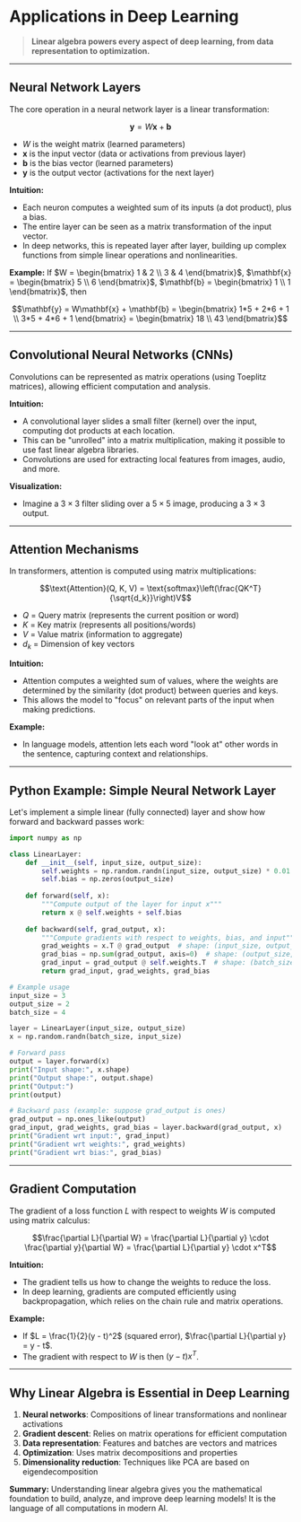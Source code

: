 # Applications in Deep Learning

> **Linear algebra powers every aspect of deep learning, from data representation to optimization.**

---

## Neural Network Layers

The core operation in a neural network layer is a linear transformation:

```math
\mathbf{y} = W\mathbf{x} + \mathbf{b}
```

- $`W`$ is the weight matrix (learned parameters)
- $`\mathbf{x}`$ is the input vector (data or activations from previous layer)
- $`\mathbf{b}`$ is the bias vector (learned parameters)
- $`\mathbf{y}`$ is the output vector (activations for the next layer)

**Intuition:**
- Each neuron computes a weighted sum of its inputs (a dot product), plus a bias.
- The entire layer can be seen as a matrix transformation of the input vector.
- In deep networks, this is repeated layer after layer, building up complex functions from simple linear operations and nonlinearities.

**Example:**
If $`W = \begin{bmatrix} 1 & 2 \\ 3 & 4 \end{bmatrix}`$, $`\mathbf{x} = \begin{bmatrix} 5 \\ 6 \end{bmatrix}`$, $`\mathbf{b} = \begin{bmatrix} 1 \\ 1 \end{bmatrix}`$, then

```math
\mathbf{y} = W\mathbf{x} + \mathbf{b} = \begin{bmatrix} 1*5 + 2*6 + 1 \\ 3*5 + 4*6 + 1 \end{bmatrix} = \begin{bmatrix} 18 \\ 43 \end{bmatrix}
```

---

## Convolutional Neural Networks (CNNs)

Convolutions can be represented as matrix operations (using Toeplitz matrices), allowing efficient computation and analysis.

**Intuition:**
- A convolutional layer slides a small filter (kernel) over the input, computing dot products at each location.
- This can be "unrolled" into a matrix multiplication, making it possible to use fast linear algebra libraries.
- Convolutions are used for extracting local features from images, audio, and more.

**Visualization:**
- Imagine a $`3 \times 3`$ filter sliding over a $`5 \times 5`$ image, producing a $`3 \times 3`$ output.

---

## Attention Mechanisms

In transformers, attention is computed using matrix multiplications:

```math
\text{Attention}(Q, K, V) = \text{softmax}\left(\frac{QK^T}{\sqrt{d_k}}\right)V
```

- $`Q`$ = Query matrix (represents the current position or word)
- $`K`$ = Key matrix (represents all positions/words)
- $`V`$ = Value matrix (information to aggregate)
- $`d_k`$ = Dimension of key vectors

**Intuition:**
- Attention computes a weighted sum of values, where the weights are determined by the similarity (dot product) between queries and keys.
- This allows the model to "focus" on relevant parts of the input when making predictions.

**Example:**
- In language models, attention lets each word "look at" other words in the sentence, capturing context and relationships.

---

## Python Example: Simple Neural Network Layer

Let's implement a simple linear (fully connected) layer and show how forward and backward passes work:

```python
import numpy as np

class LinearLayer:
    def __init__(self, input_size, output_size):
        self.weights = np.random.randn(input_size, output_size) * 0.01
        self.bias = np.zeros(output_size)
    
    def forward(self, x):
        """Compute output of the layer for input x"""
        return x @ self.weights + self.bias
    
    def backward(self, grad_output, x):
        """Compute gradients with respect to weights, bias, and input"""
        grad_weights = x.T @ grad_output  # shape: (input_size, output_size)
        grad_bias = np.sum(grad_output, axis=0)  # shape: (output_size,)
        grad_input = grad_output @ self.weights.T  # shape: (batch_size, input_size)
        return grad_input, grad_weights, grad_bias

# Example usage
input_size = 3
output_size = 2
batch_size = 4

layer = LinearLayer(input_size, output_size)
x = np.random.randn(batch_size, input_size)

# Forward pass
output = layer.forward(x)
print("Input shape:", x.shape)
print("Output shape:", output.shape)
print("Output:")
print(output)

# Backward pass (example: suppose grad_output is ones)
grad_output = np.ones_like(output)
grad_input, grad_weights, grad_bias = layer.backward(grad_output, x)
print("Gradient wrt input:", grad_input)
print("Gradient wrt weights:", grad_weights)
print("Gradient wrt bias:", grad_bias)
```

---

## Gradient Computation

The gradient of a loss function $`L`$ with respect to weights $`W`$ is computed using matrix calculus:

```math
\frac{\partial L}{\partial W} = \frac{\partial L}{\partial y} \cdot \frac{\partial y}{\partial W} = \frac{\partial L}{\partial y} \cdot x^T
```

**Intuition:**
- The gradient tells us how to change the weights to reduce the loss.
- In deep learning, gradients are computed efficiently using backpropagation, which relies on the chain rule and matrix operations.

**Example:**
- If $`L = \frac{1}{2}(y - t)^2`$ (squared error), $`\frac{\partial L}{\partial y} = y - t`$.
- The gradient with respect to $`W`$ is then $`(y - t) x^T`$.

---

## Why Linear Algebra is Essential in Deep Learning

1. **Neural networks**: Compositions of linear transformations and nonlinear activations
2. **Gradient descent**: Relies on matrix operations for efficient computation
3. **Data representation**: Features and batches are vectors and matrices
4. **Optimization**: Uses matrix decompositions and properties
5. **Dimensionality reduction**: Techniques like PCA are based on eigendecomposition

**Summary:**
Understanding linear algebra gives you the mathematical foundation to build, analyze, and improve deep learning models! It is the language of all computations in modern AI. 